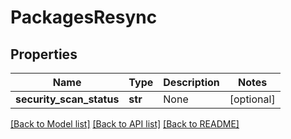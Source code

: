 # PackagesResync

## Properties
Name | Type | Description | Notes
------------ | ------------- | ------------- | -------------
**security_scan_status** | **str** | None | [optional] 

[[Back to Model list]](../README.md#documentation-for-models) [[Back to API list]](../README.md#documentation-for-api-endpoints) [[Back to README]](../README.md)


